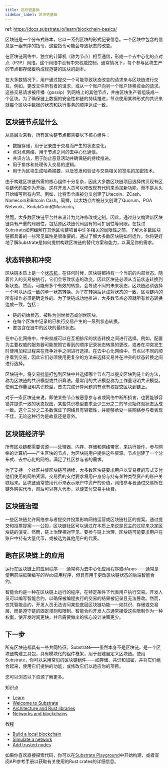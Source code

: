 ```yaml
---
title: 区块链基础
sidebar_label: 区块链基础
---
```


ref: https://docs.substrate.io/learn/blockchain-basics/

区块链是一个分布式账本，它以一系列区块的形式记录信息。一个区块中包含的信息是一组有序的指令，这些指令可能会导致状态的改变。

在区块链网络中，独立的计算机（称为节点）相互通信，形成一个去中心化的点对点（P2P）网络。这个网络中没有中央权威控制，通常情况下，每个参与区块生产的节点都存储着构成规范链的区块的副本。

在大多数情况下，用户通过提交一个可能导致状态改变的请求来与区块链进行交互，例如，更改文件所有者的请求，或从一个账户向另一个账户转移资金的请求。这些交易请求被传播（gossip）到网络上的其他节点，并由区块生产者组装成一个区块。为了确保链上数据的安全性和链的持续推进，节点使用某种形式的共识来就每个区块中数据的状态和执行事务的顺序达成一致。

## 区块链节点是什么

从高层次来看，所有区块链节点都需要以下核心组件：

- 数据存储，用于记录由于交易而产生的状态变化。 
- 点对点网络，用于节点之间的去中心化通信。 
- 共识方法，用于防止恶意活动并确保链的持续推进。 
- 用于排序和处理传入交易的逻辑。 
- 用于为区块生成哈希摘要，以及签发和验证与交易相关的签名的加密技术。

由于构建区块链所需的核心组件十分复杂，因此大多数区块链项目选择拷贝现有区块链代码库作为开始，这样开发人员可以修改现有代码来添加新功能，而不是从头开始编写所有内容。例如，比特币仓库被分叉创建了Litecoin、ZCash、Namecoin和Bitcoin Cash。同样，以太坊仓库被分叉创建了Quorum、POA Network、KodakCoin和Musicoin。

然而，大多数区块链平台并未设计为允许修改或定制。因此，通过分叉构建新区块链具有严重的局限性，包括原区块链代码固有的可扩展性等局限。在探讨Substrate如何缓解在其他区块链项目中许多相关的局限性之前，了解大多数区块链都具备的一些常见属性是很重要的。通过了解大多数区块链如何运作，你将更好地了解Substrate是如何提供构建区块链的替代方案和能力，以满足你的需求。

## 状态转换和冲突

区块链本质上是一个[状态机](https://en.wikipedia.org/wiki/Finite-state_machine)。在任何时候，区块链都持有一个当前的内部状态。随着传入的交易被执行，它们会导致状态的改变，因此区块链必须从当前状态转换到新状态。然而，可能有多个有效的转换，会导致不同的未来状态，区块链必须选择一个可以达成一致的单一状态转换。为了在转换后达成对状态的一致，区块链内的所有操作必须是确定性的。为了使链成功地推进，大多数节点必须就所有状态转换达成一致，包括：

- 链的初始状态，被称为创世状态或创世区块。 
- 在每个区块中记录的已执行交易产生的一系列状态转换。 
- 要包含在链中的区块的最终状态。

在中心化网络中，中央权威可以在互相排斥的状态转换之间进行选择。例如，配置为主要权威的服务器可能按照它看到的顺序记录状态转换的更改，或者在冲突发生时使用加权过程来在竞争对手之间进行选择。在去中心化网络中，节点以不同的顺序看到交易，因此它们必须使用更复杂的方法来选择交易并在冲突的状态转换之间进行选择。

区块链中，将交易批量打包到区块中并选择哪个节点可以提交区块到链上的方法，称为区块链的共识模型或共识算法。最常用的共识模型称为工作量证明共识模型。使用工作量证明共识模型，首先完成计算问题的节点有权提交区块到链上。

对于一条区块链来说，即使某些节点被恶意参与者或网络中断所损害，也要能够容错并提供一致的状态视图，某些共识模型要求至少三分之二的节点始终就状态达成一致。这个三分之二多数保证了网络具有容错性，并能够承受一些网络参与者表现不佳，无论这种行为是故意还是意外。

## 区块链经济学

所有区块链都需要资源——处理器、内存、存储和网络带宽，来执行操作。参与网络的计算机——产生区块的节点，为区块链用户提供这些资源。节点创建了一个分布式、去中心化的网络，满足了社区参与者的需求。

为了支持一个社区并使区块链可持续，大多数区块链要求用户以交易费的形式支付他们使用的网络资源。交易费的支付要求将用户身份与持有某种类型资产的账户关联起来。区块链通常使用代币来表示账户中资产的价值，网络参与者通过交易所在链外购买代币，然后可以存入代币，以便支付交易手续费。

## 区块链治理

一些区块链允许网络参与者提交并投票影响网络运营或区块链社区的提案。通过提交和投票提案——公投，区块链社区可以通过在本质上来说是民主的过程来决定区块链的演变。然而，链上治理相对罕见。要参与链上治理，区块链可能要求用户在账户中持有大量代币，或被选为其他用户的代表。

## 跑在区块链上的应用

运行在区块链上的应用程序——通常称为去中心化应用程序或dApps——通常是使用前端框架编写的Web应用程序，但具有用于更改区块链状态的后端智能合约。

智能合约是一种在区块链上运行的程序，在特定条件下代表用户执行交易。开发人员可以编写智能合约，以确保被编程执行的交易的结果被记录且无法篡改。然而，仅凭智能合约，开发人员无法访问某些底层区块链功能——如共识、存储或交易层，而是遵守链的固定规则和限制。智能合约开发人员通常接受这些限制作为一种权衡，使开发时间更快，并且需要做出的核心设计决策更少。

## 下一步

所有区块链都具有一些共同特征。Substrate——虽然本身不是区块链，是一个区块链构建工具包，具有模块化的组件框架，用于创建自定义区块链。使用Substrate，你可以采用常见的区块链组件——如存储、共识和加密，并将它们组合起来，使用它们提供的功能，或修改它们以适应你的项目。

您可以浏览以下资源了解更多。

知识点
- [Learn](https://docs.substrate.io/learn/)
- [Welcome to Substrate](https://docs.substrate.io/learn/welcome-to-substrate/)
- [Architecture and Rust libraries](https://docs.substrate.io/learn/architecture/)
- [Networks and blockchains](https://docs.substrate.io/learn/node-and-network-types/)

教程
- [Build a local blockchain](https://docs.substrate.io/tutorials/build-a-blockchain/build-local-blockchain/)
- [Simulate a network](https://docs.substrate.io/tutorials/build-a-blockchain/simulate-network/)
- [Add trusted nodes](https://docs.substrate.io/tutorials/build-a-blockchain/add-trusted-nodes/)

如果你喜欢直接探索代码，你可以在[Substrate Playground](https://docs.substrate.io/playground/)中开始构建，或者查阅API参考手册以获取有关使用的Rust crates的详细信息。









